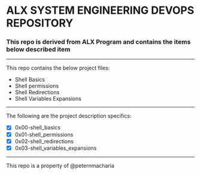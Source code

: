 # ALX SYSTEM ENGINEERING DEVOPS REPOSITORY
### This repo is derived from ALX Program and contains the items below described item
--------------------------------------------------------------------------------------
This repo contains the below project files:
- Shell Basics
- Shell permissions
- Shell Redirections
- Shell Variables Expansions
--------------------------------------------------------------------------------------
The following are the project description specifics:
- [x] 0x00-shell_basics
- [x] 0x01-shell_permissions
- [x] 0x02-shell_redirections
- [x] 0x03-shell_variables_expansions
--------------------------------------------------------------------------------------
This repo is a property of
@peternmacharia